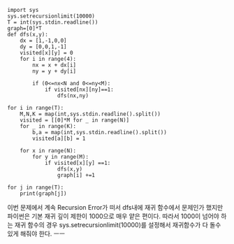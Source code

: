 ```
import sys
sys.setrecursionlimit(10000)
T = int(sys.stdin.readline())
graph=[0]*T
def dfs(x,y):
    dx = [1,-1,0,0]
    dy = [0,0,1,-1]
    visited[x][y] = 0
    for i in range(4):
        nx = x + dx[i]
        ny = y + dy[i]
        
        if (0<=nx<N and 0<=ny<M):
            if visited[nx][ny]==1:
                dfs(nx,ny)

for i in range(T):
    M,N,K = map(int,sys.stdin.readline().split())
    visited = [[0]*M for _ in range(N)]
    for _ in range(K):
        b,a = map(int,sys.stdin.readline().split())
        visited[a][b] = 1
       
    for x in range(N):
        for y in range(M):
            if visited[x][y] ==1:
                dfs(x,y)
                graph[i] +=1

for j in range(T):
    print(graph[j])
```

이번 문제에서 계속 Recursion Error가 떠서 dfs내에 재귀 함수에서 문제인가 했지만 파이썬은 기본 재귀 깊이 제한이 1000으로 매우 얕은 편이다. 따라서 1000이 넘어야 하는 재귀 함수의 경우 sys.setrecursionlimit(10000)를 설정해서 재귀함수가 다 돌수 있게 해줘야 한다. ㅡㅡ
